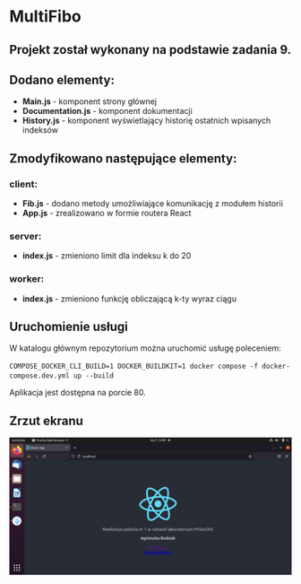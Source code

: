 # MultiFibo

## Projekt został wykonany na podstawie zadania 9.

## Dodano elementy:
- **Main.js** - komponent strony głównej
- **Documentation.js** - komponent dokumentacji
- **History.js** - komponent wyświetlający historię ostatnich wpisanych indeksów

## Zmodyfikowano następujące elementy:
### client:
- **Fib.js** - dodano metody umożliwiające komunikację z modułem historii
- **App.js** - zrealizowano w formie routera React

### server:
- **index.js** - zmieniono limit dla indeksu k do 20

### worker:
- **index.js** - zmieniono funkcję obliczającą k-ty wyraz ciągu

## Uruchomienie usługi
W katalogu głównym repozytorium można uruchomić usługę poleceniem:

`COMPOSE_DOCKER_CLI_BUILD=1 DOCKER_BUILDKIT=1 docker compose -f docker-compose.dev.yml up --build`

Aplikacja jest dostępna na porcie 80.

## Zrzut ekranu
![image](scr.png "Zrzut ekranu")
